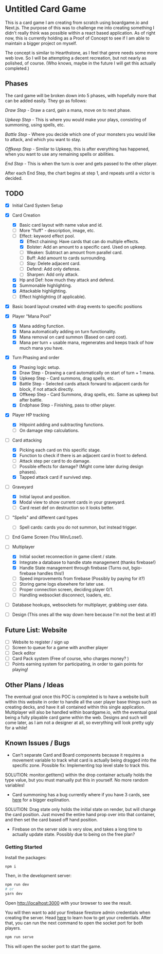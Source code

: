 # Untitled Card Game

This is a card game I am creating from scratch using boardgame.io and Next.js. The purpose of this was to challenge me into creating something I didn't really think was possible within a react based application. As of right now, this is currently holding as a Proof of Concept to see if I am able to maintain a bigger project on myself.

The concept is similar to Hearthstone, as I feel that genre needs some more web love. So I will be attempting a decent recreation, but not nearly as polished, of course. (Who knows, maybe in the future I will get this actually completed.)

## Phases

The card game will be broken down into 5 phases, with hopefully more that can be added easily. They go as follows:

_Draw Step_ - Draw a card, gain a mana, move on to next phase.

_Upkeep Step_ - This is where you would make your plays, consisting of summoning, using spells, etc.

_Battle Step_ - Where you decide which one of your monsters you would like to attack, and which you want to stay.

_Offkeep Step_ - Similar to Upkeep, this is after everything has happened, when you want to use any remaining spells or abilities.

_End Step_ - This is when the turn is over and gets passed to the other player.

After each End Step, the chart begins at step 1, and repeats until a victor is decided.

## TODO

- [x] Initial Card System Setup
- [x] Card Creation
  - [x] Basic card layout with name value and id.
  - [ ] More "fluff" - description, image, etc.
  - [ ] Effect: keyword effect pool.
    - [x] Effect chaining: Have cards that can do multiple effects.
    - [x] Bolster: Add an amount to a specific card. Used on upkeep.
    - [ ] Weaken: Subtract an amount from parallel card.
    - [ ] Buff: Add amount to cards surrounding.
    - [ ] Slay: Delete adjacent card.
    - [ ] Defend: Add only defense.
    - [ ] Sharpen: Add only attack.
  - [x] Hp and Def: how much they attack and defend.
  - [x] Summonable highlighting.
  - [x] Attackable highlighting.
  - [ ] Effect highlighting (if applicable).
- [x] Basic board layout created with drag events to specific positions
- [x] Player "Mana Pool"
  - [x] Mana adding function.
  - [x] Mana automatically adding on turn functionality.
  - [x] Mana removal on card summon (Based on card cost).
  - [x] Mana per turn + usable mana, regenerates and keeps track of how much mana you have.
- [x] Turn Phasing and order
  - [x] Phasing logic setup.
  - [x] Draw Step - Drawing a card automatically on start of turn + 1 mana.
  - [x] Upkeep Step - Card summons, drag spells, etc.
  - [x] Battle Step - Selected cards attack forward to adjacent cards for block, if not attack directly.
  - [x] Offkeep Step - Card Summons, drag spells, etc. Same as upkeep but after battle.
  - [x] Endphase Step - Finishing, pass to other player.
- [x] Player HP tracking
  - [x] Hitpoint adding and subtracting functions.
  - [ ] On damage step calculations.
- [ ] Card attacking
  - [x] Picking each card on this specific stage.
  - [x] Function to check if there is an adjacent card in front to defend.
  - [ ] Attack step per card to do damage.
  - [ ] Possible effects for damage? (Might come later during design phases).
  - [x] Tapped attack card if survived step.
- [ ] Graveyard
  - [x] Initial layout and position.
  - [x] Modal view to show current cards in your graveyard.
  - [ ] Card reset def on destruction so it looks better.
- [ ] "Spells" and different card types
  - [ ] Spell cards: cards you do not summon, but instead trigger.
- [ ] End Game Screen (You Win/Lose!).
- [ ] Multiplayer
  - [x] Initial socket reconnection in game client / state.
  - [x] Integrate a database to handle state management (thanks firebase!)
  - [x] Handle State management through firebase (Turns out, bgio-firebase handles this!)
  - [ ] Speed improvements from firebase (Possibly by paying for it?)
  - [ ] Storing game logs elsewhere for later use.
  - [ ] Proper connection screen, deciding player 0/1.
  - [ ] Handling websocket disconnect, loaders, etc.
- [ ] Database hookups, websockets for multiplayer, grabbing user data.

- [ ] Design (This ones all the way down here because I'm not the best at it!)

## Future List: Website

- [ ] Website to register / sign up
- [ ] Screen to queue for a game with another player
- [ ] Deck editor
- [ ] Card Pack system (Free of course, who charges money? )
- [ ] Points earning system for participating, in order to gain points for playing!

## Other Plans / Ideas

The eventual goal once this POC is completed is to have a website built within this website in order to handle all the user player base things such as creating decks, and have it all contained within this single application. Multiplayer will also be handled within boardgame.io, with the eventual goal being a fully playable card game within the web. Designs and such will come later, as I am not a designer at all, so everything will look pretty ugly for a while!

## Known Issues / Bugs

- Can't separate Card and Board components because it requires a movement variable to track what card is actually being dragged into the specific zone. Possible fix: Implementing top level state to track this.

SOLUTION: monitor.getItem() within the drop container actually holds the type value, but you must manually put this in yourself. No more random variables!

- Card summoning has a bug currently where if you have 3 cards, see [here](https://github.com/react-dnd/react-dnd/issues/3123) for a bigger explination.

SOLUTION: Drag state only holds the initial state on render, but will change the card position. Just moved the entire hand prop over into that container, and then set the card based off hand position.

- Firebase on the server side is very slow, and takes a long time to actually update state. Possibly due to being on the free plan?

### Getting Started

Install the packages:

`npm i`

Then, in the development server:

```bash
npm run dev
# or
yarn dev
```

Open [http://localhost:3000](http://localhost:3000) with your browser to see the result.

You will then want to add your firebase firestore admin credentials when creating the server. Head [here](https://firebase.google.com/docs/admin/setup#initialize-sdk) to learn how to get your credentials. After that, you can run the next command to open the socket port for both players.

```bash
npm run serve
```

This will open the socker port to start the game.
